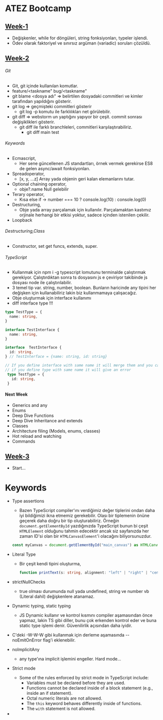# ATEZ Bootcamp

## <a href="https://github.com/Saozcan/atez-bootcamp/tree/main/week1" target="_blank">Week-1</a>

* Değişkenler, while for döngüleri, string fonksiyonları, typeler işlendi.
* Ödev olarak faktoriyel ve sınırsız argüman (variadic) soruları çözüldü.

## <a href="https://github.com/Saozcan/atez-bootcamp/tree/main/week2" target="_blank">Week-2</a>

###### Git

* Git, git içinde kullanılan komutlar.
* feature/<taskname" bug/<taskname"
* git blame <dosya adı" => belirtilen dosyadaki commitleri ve kimler tarafından yapıldığını gösterir.
* git log => geçmişteki commitleri gösterir
  * git log -p komutu ile farklılıkları net görülebilir.
* git diff => webstorm un yaptığını yapıyor bir çeşit. commit sonrası değişiklikleri gösterir.
  * git diff ile farklı branchleleri, commitleri karşılaştırabiliriz.
    * git diff main test

###### Keywords

* Ecmascript,
  * Her sene güncellenen JS standartları, örnek vermek gerekirse ES8 de gelen async/await fonksiyonları.
* Spreadoperator,
  * [x, y, ...z] Array yada objenin geri kalan elemanlarını tutar.
* Optional chaining operator,
  * obje?.name Null gelebilir
* Terary operator,
  * Kısa else if -> number === 10 ? console.log(10) : console.log(0)
* Destructuring,
  * Obje yada array parçalamak için kullanılır. Parçalamaktan kastımız orjinale herhangi bir etkisi yoktur, sadece içinden istenilen çekilir.
* Loopback

###### Destructuring,Class

* Constructor, set get funcs, extends, super.

###### TypeScript

* Kullanmak için npm i -g typescript lomutunu terminalde çalıştırmak gerekiyor. Çalıştırdıktan sonra ts dosyasını js e çeviriyor takibinde js dosyası node ile çalıştırılabilir.
* 3 temel tip var. string, number, boolean. Bunların haricinde any tipini her değişken için kullanabiliriz lakin biz kullanmamaya çalışacağız.
* Obje oluşturmak için interface kullanımı
* diff interface type !!!

```typescript
type TestType = {
  name: string,
}

interface TestInterface {
  name: string,
}

interface  TestInterface {
  id: string,
} // TestInterface = {name: string, id: string}

// If you define interface with same name it will merge them and you can use all of them but
// if you define type with same name it will give an error
 type TestType = {
   id: string,
 }
```

#### Next Week

* Generics and any
* Enums
* Deep Dive Functions
* Deep Dive Inheritance and extends
* Classes
* Architecture filing (Models, enums, classes)
* Hot reload and watching
* Commands

## <a href="https://github.com/Saozcan/atez-bootcamp/tree/main/week3" target="_blank">Week-3</a>

* Start...





# Keywords

* Type assertions

  * Bazen TypeScript compiler'ını verdiğimiz değer tiplerini ondan daha iyi  bildiğimizi ikna etmemiz gerekebilir. Olası bir tiplemenin önüne geçerek daha doğru bir tip oluşturabiliriz. Örneğin `document.getElementById` yazdığınızda TypeScript bunun bi çeşit `HTMLElement` olduğunu tahmin edecektir ancak siz sayfanızda her zaman ID'si olan bir `HTMLCanvasElement`'i olacağını biliyorsunuzdur. 

  ```typescript
  const myCanvas = document.getElementById("main_canvas") as HTMLCanvasElement;
  ```

* Literal Type 

  * Bir çeşit kendi tipini oluşturma,

    ```typescript
    function printText(s: string, alignment: "left" | "right" | "center") {	
    ```

* strictNullChecks
  * true olması durumunda null yada undefined, string ve number vb (Literal dahil) değişkenlere atanamaz.
* Dynamic typing, static typing
  * JS Dynamic kullanır ve kontrol kısmını compiler aşamasından önce yapmaz, lakin TS gibi diller, bunu çok erkenden kontrol eder ve buna static type işlemi denir. Güvenilirlik açısından daha iyidir. 
* C'deki -W-W-W gibi kullanmak için derleme aşamasında --noEmitOnError flag'i eklenebilir.
* noImplicitAny
  * any type'ına implicit işlemini engeller. Hard mode...
* Strict mode

  * Some of the rules enforced by strict mode in TypeScript include:
    - Variables must be declared before they are used.
    - Functions cannot be declared inside of a block statement (e.g., inside an if statement).
    - Octal numeric literals are not allowed.
    - The `this` keyword behaves differently inside of functions.
    - The `with` statement is not allowed.
* 
